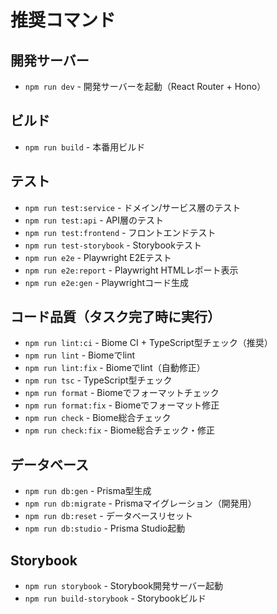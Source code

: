 # 推奨コマンド

## 開発サーバー
- `npm run dev` - 開発サーバーを起動（React Router + Hono）

## ビルド
- `npm run build` - 本番用ビルド

## テスト
- `npm run test:service` - ドメイン/サービス層のテスト
- `npm run test:api` - API層のテスト
- `npm run test:frontend` - フロントエンドテスト
- `npm run test-storybook` - Storybookテスト
- `npm run e2e` - Playwright E2Eテスト
- `npm run e2e:report` - Playwright HTMLレポート表示
- `npm run e2e:gen` - Playwrightコード生成

## コード品質（タスク完了時に実行）
- `npm run lint:ci` - Biome CI + TypeScript型チェック（推奨）
- `npm run lint` - Biomeでlint
- `npm run lint:fix` - Biomeでlint（自動修正）
- `npm run tsc` - TypeScript型チェック
- `npm run format` - Biomeでフォーマットチェック
- `npm run format:fix` - Biomeでフォーマット修正
- `npm run check` - Biome総合チェック
- `npm run check:fix` - Biome総合チェック・修正

## データベース
- `npm run db:gen` - Prisma型生成
- `npm run db:migrate` - Prismaマイグレーション（開発用）
- `npm run db:reset` - データベースリセット
- `npm run db:studio` - Prisma Studio起動

## Storybook
- `npm run storybook` - Storybook開発サーバー起動
- `npm run build-storybook` - Storybookビルド